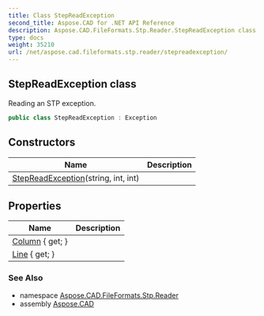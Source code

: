 ```yaml
---
title: Class StepReadException
second_title: Aspose.CAD for .NET API Reference
description: Aspose.CAD.FileFormats.Stp.Reader.StepReadException class. Reading an STP exception
type: docs
weight: 35210
url: /net/aspose.cad.fileformats.stp.reader/stepreadexception/
---
```

## StepReadException class

Reading an STP exception.

```csharp
public class StepReadException : Exception
```

## Constructors

| Name | Description |
| --- | --- |
| [StepReadException](stepreadexception/)(string, int, int) |  |

## Properties

| Name | Description |
| --- | --- |
| [Column](../../aspose.cad.fileformats.stp.reader/stepreadexception/column/) { get; } |  |
| [Line](../../aspose.cad.fileformats.stp.reader/stepreadexception/line/) { get; } |  |

### See Also

* namespace [Aspose.CAD.FileFormats.Stp.Reader](../../aspose.cad.fileformats.stp.reader/)
* assembly [Aspose.CAD](../../)


